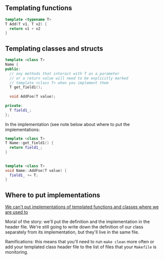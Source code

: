 Templating functions
-------------------

```c++
template <typename T>
T Add(T v1, T v2) {
  return v1 + v2
}
```

Templating classes and structs
----------------

```c++
template <class T>
Name {
public:
  // any methods that interact with T as a parameter
  // or a return value will need to be explicitly marked
  // template <class T> when you implement them
  T get_field1();
  
  void AddFoo(T value);
  
private:
  T field1_;
};
```

In the implementation (see note below about where to put the implementations:

```c++
template <class T>
T Name::get_field1() {
  return field1_;
}
  
 
template <class T>  
void Name::AddFoo(T value) {
  field1_ += T;
}
```

Where to put implementations
----------------
[We can't put implementations of templated functions and classes where we are used to](https://stackoverflow.com/questions/1724036/splitting-templated-c-classes-into-hpp-cpp-files-is-it-possible)

Moral of the story: we'll put the definition and the implementation in the header file. We're still going to write down the definition of our class separately from its implementation, but they'll live in the same file.

Ramifications: this means that you'll need to run `make clean` more often or add your templated class header file to the list of files that your `Makefile` is monitoring.

